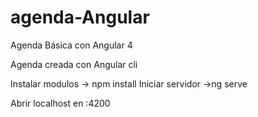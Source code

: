 # agenda-Angular
Agenda Básica con Angular 4


Agenda creada con Angular cli

Instalar modulos -> npm install
Iniciar servidor ->ng serve

Abrir localhost en :4200
